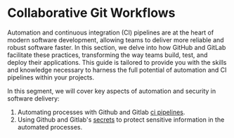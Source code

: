 # Collaborative Git Workflows

Automation and continuous integration (CI) pipelines are at the heart of modern software development, allowing teams to deliver more reliable and robust software faster. In this section, we delve into how GitHub and GitLab facilitate these practices, transforming the way teams build, test, and deploy their applications. This guide is tailored to provide you with the skills and knowledge necessary to harness the full potential of automation and CI pipelines within your projects.

In this segment, we will cover key aspects of automation and security in software delivery:

1. Automating processes with Github and Gitlab [ci pipelines](01_ci_pipelines.md).
2. Using Github and Gitlab's [secrets](02_secrets.md) to protect sensitive information in the automated processes.


